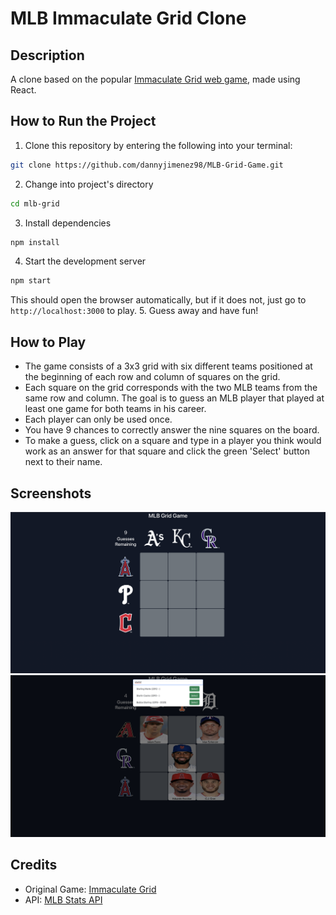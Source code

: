 # MLB Immaculate Grid Clone

## Description
A clone based on the popular [Immaculate Grid web game](https://www.immaculategrid.com/), made using React.

## How to Run the Project
1. Clone this repository by entering the following into your terminal: 
```bash
git clone https://github.com/dannyjimenez98/MLB-Grid-Game.git
```
2. Change into project's directory
```bash
cd mlb-grid
```
3. Install dependencies
```bash
npm install
```
4. Start the development server
```bash
npm start
```
This should open the browser automatically, but if it does not, just go to `http://localhost:3000` to play.
5. Guess away and have fun!

## How to Play
- The game consists of a 3x3 grid with six different teams positioned at the beginning of each row and column of squares on the grid.
- Each square on the grid corresponds with the two MLB teams from the same row and column. The goal is to guess an MLB player that played at least one game for both teams in his career. 
- Each player can only be used once.
- You have 9 chances to correctly answer the nine squares on the board.
- To make a guess, click on a square and type in a player you think would work as an answer for that square and click the green 'Select' button next to their name.

## Screenshots
![Project Screenshot Grid](<mlb_grid_screenshot1.png>)
![Project Screenshot Guess](<mlb_grid_screenshot2.png>)

## Credits
- Original Game: [Immaculate Grid](https://www.immaculategrid.com/)
- API: [MLB Stats API](https://statsapi.mlb.com/)
